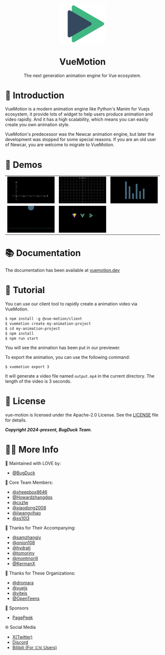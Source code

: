 <div align="center">
  <img src="./assets/logo.svg" style="width: 30%">
  <h1>VueMotion</h1>
  <span>The next generation animation engine for Vue ecosystem.</span>
</div>

# 📒 Introduction

VueMotion is a modern animation engine like Python's Manim for Vuejs ecosystem, it provide lots of widget to help users produce animation and video rapidly. And it has a high scalability, which means you can easily create you own animation style.

VueMotion's predecessor was the Newcar animation engine, but later the development was stopped for some special reasons. If you are an old user of Newcar, you are welcome to migrate to VueMotion.

# 🎥 Demos

<table>
  <tr>
    <td><img src="./assets/1.gif" alt="demo1"></td>
    <td><img src="./assets/2.gif" alt="demo2" controls></img></td>
    <td><img src="./assets/3.gif" alt="demo3" controls></img></td>
  </tr>
  <tr>
    <td colspan="1.5"><img src="./assets/4.gif"></td>
    <td colspan="1.5"><img src="./assets/5.gif"></td>
  </tr>
</table>

# 📚 Documentation

The documentation has been available at [vuemotion.dev](https://vuemotion.dev)

# 📖 Tutorial

You can use our client tool to rapidly create a animation video via VueMotion.

```shell
$ npm install -g @vue-motion/client
$ vuemotion create my-animation-project
$ cd my-animation-project
$ npm install
$ npm run start
```

You will see the animation has been put in our previewer.

To export the animation, you can use the following command:

```shell
$ vuemotion export 3
```

It will generate a video file named `output.mp4` in the current directory. The length of the video is 3 seconds.

# 📝 License

vue-motion is licensed under the Apache-2.0 License. See the [LICENSE](./LICENSE) file for details.

**_Copyright 2024-present, BugDuck Team._**

# 🧑‍💻 More Info

💖 Maintained with LOVE by:

- [@BugDuck](https://github.com/Bug-Duck)

👥 Core Team Members:

- [@sheepbox8646](https://github.com/sheepbox8646)
- [@Howardzhangdqs](https://github.com/Howardzhangdqs)
- [@cxzlw](https://github.com/cxzlw)
- [@xiaodong2008](https://github.com/xiaodong2008)
- [@jiwangyihao](https://github.com/jiwangyihao)
- [@xs10l3](https://github.com/xs10l3)

🙏 Thanks for Their Accompanying:

- [@samzhangjy](https://github.com/samzhangjy)
- [@onion108](https://github.com/onion108)
- [@hydrati](https://github.com/hydrati)
- [@tomoriny](https://github.com/tomoriny)
- [@montmorill](https://github.com/montmorill)
- [@KermanX](https://github.com/KermanX)

🫶 Thanks for These Organizations:

- [@dromara](https://github.com/dromara)
- [@vuejs](https://github.com/vuejs)
- [@vitejs](https://github.com/vitejs)
- [@OpenTeens](https://github.com/OpenTeens)

💪 Sponsors

- [PagePeek](https://pagepeek.ai)

🌐 Social Media

- [X(Twitter)](https://x.com/bugduckteam)
- [Discord](https://discord.gg/PUVcpkv8)
- [Bilibili (For 🇨🇳 Users)](https://space.bilibili.com/1959824394)
